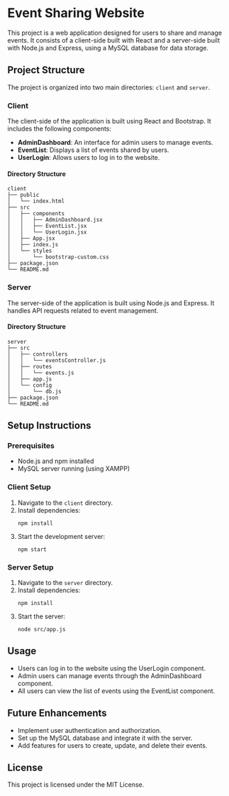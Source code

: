 # Event Sharing Website

This project is a web application designed for users to share and manage events. It consists of a client-side built with React and a server-side built with Node.js and Express, using a MySQL database for data storage.

## Project Structure

The project is organized into two main directories: `client` and `server`.

### Client

The client-side of the application is built using React and Bootstrap. It includes the following components:

- **AdminDashboard**: An interface for admin users to manage events.
- **EventList**: Displays a list of events shared by users.
- **UserLogin**: Allows users to log in to the website.

#### Directory Structure

```
client
├── public
│   └── index.html
├── src
│   ├── components
│   │   ├── AdminDashboard.jsx
│   │   ├── EventList.jsx
│   │   └── UserLogin.jsx
│   ├── App.jsx
│   ├── index.js
│   └── styles
│       └── bootstrap-custom.css
├── package.json
└── README.md
```

### Server

The server-side of the application is built using Node.js and Express. It handles API requests related to event management.

#### Directory Structure

```
server
├── src
│   ├── controllers
│   │   └── eventsController.js
│   ├── routes
│   │   └── events.js
│   ├── app.js
│   └── config
│       └── db.js
├── package.json
└── README.md
```

## Setup Instructions

### Prerequisites

- Node.js and npm installed
- MySQL server running (using XAMPP)

### Client Setup

1. Navigate to the `client` directory.
2. Install dependencies:
   ```
   npm install
   ```
3. Start the development server:
   ```
   npm start
   ```

### Server Setup

1. Navigate to the `server` directory.
2. Install dependencies:
   ```
   npm install
   ```
3. Start the server:
   ```
   node src/app.js
   ```

## Usage

- Users can log in to the website using the UserLogin component.
- Admin users can manage events through the AdminDashboard component.
- All users can view the list of events using the EventList component.

## Future Enhancements

- Implement user authentication and authorization.
- Set up the MySQL database and integrate it with the server.
- Add features for users to create, update, and delete their events.

## License

This project is licensed under the MIT License.